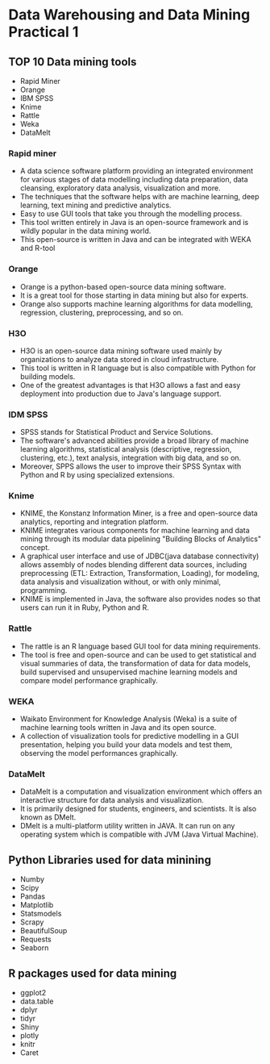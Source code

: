 # Data Warehousing and Data Mining Practical 1 

## TOP 10 Data mining tools
- Rapid Miner
- Orange
- IBM SPSS
- Knime
- Rattle
- Weka
- DataMelt

### Rapid miner
- A data science software platform providing an integrated environment for various stages of data modelling
including data preparation, data cleansing, exploratory data analysis, visualization and more.
- The techniques that the software helps with are machine learning, deep learning, text mining and predictive analytics.
- Easy to use GUI tools that take you through the modelling process.
- This tool written entirely in Java is an open-source framework and is wildly popular in the data mining world.
- This open-source is written in Java and can be integrated with WEKA and R-tool

### Orange
- Orange is a python-based open-source data mining software. 
- It is a great tool for those starting in data mining but also for experts.
- Orange also supports machine learning algorithms for data modelling, regression, clustering, preprocessing, and so on. 

### H3O
- H3O is an open-source data mining software used mainly by organizations to analyze data stored in cloud infrastructure.
- This tool is written in R language but is also compatible with Python for building models.
- One of the greatest advantages is that H3O allows a fast and easy deployment into production due to Java's language support.

### IDM SPSS
- SPSS stands for Statistical Product and Service Solutions.
- The software's advanced abilities provide a broad library of machine learning algorithms, statistical analysis (descriptive, regression, clustering, etc.), text analysis, integration with big data, and so on.
- Moreover, SPPS allows the user to improve their SPSS Syntax with Python and R by using specialized extensions.

### Knime
- KNIME, the Konstanz Information Miner, is a free and open-source data analytics, reporting and integration platform.
- KNIME integrates various components for machine learning and data mining through its modular data pipelining "Building Blocks of Analytics" concept.
- A graphical user interface and use of JDBC(java database connectivity) allows assembly of nodes blending different data sources, including preprocessing (ETL: Extraction, Transformation, Loading), for modeling, data analysis and visualization without, or with only minimal, programming. 
- KNIME is implemented in Java, the software also provides nodes so that users can run it in Ruby, Python and R.

### Rattle
- The rattle is an R language based GUI tool for data mining requirements.
- The tool is free and open-source and can be used to get statistical and visual summaries of data, the transformation of data for data models,
build supervised and unsupervised machine learning models and compare model performance graphically.

### WEKA
- Waikato Environment for Knowledge Analysis  (Weka) is a suite of machine learning tools written in Java and its open source.
- A collection of visualization tools for predictive modelling in a GUI presentation,
helping you build your data models and test them, observing the model performances graphically.

### DataMelt
- DataMelt is a computation and visualization environment which offers an interactive structure for data analysis and visualization.
- It is primarily designed for students, engineers, and scientists. It is also known as DMelt.
- DMelt is a multi-platform utility written in JAVA. It can run on any operating system which is compatible with JVM (Java Virtual Machine).


## Python Libraries used for data minining
- Numby
- Scipy
- Pandas
- Matplotlib
- Statsmodels
- Scrapy
- BeautifulSoup
- Requests
- Seaborn

## R packages used for data mining
- ggplot2
- data.table
- dplyr
- tidyr
- Shiny
- plotly
- knitr
- Caret
